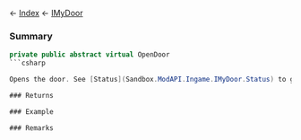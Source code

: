 ← [Index](Api-Index) ← [IMyDoor](Sandbox.ModAPI.Ingame.IMyDoor)

### Summary

```csharp
private public abstract virtual OpenDoor
```csharp

Opens the door. See [Status](Sandbox.ModAPI.Ingame.IMyDoor.Status) to get the current status.

### Returns

### Example

### Remarks

